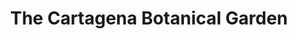 ---
layout: home
klass: compositionBlocks
title: The Cartagena Botanical Garden
description: 
background:  assets/images/_DSC6536.jpg
height: 80hv
navbar:
    color: white
    hasWhiteText: false
    floating: true
composition:
  - type: heroImage
  - type: split
    data: The-Garden.TheGarden
  - type: split
    data: The-Garden.Mission
  - type: split
    data: The-Garden.polarBear
permalink: /the-garden
lang-ref: the-garden
---
